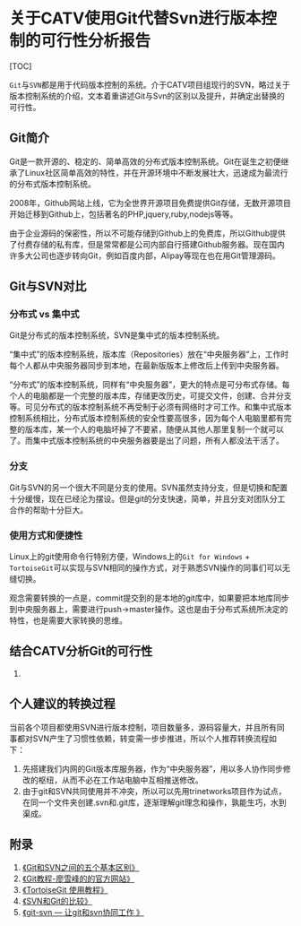 # 关于CATV使用Git代替Svn进行版本控制的可行性分析报告


[TOC]


`Git`与`SVN`都是用于代码版本控制的系统。介于CATV项目组现行的SVN，略过关于版本控制系统的介绍，文本着重讲述Git与Svn的区别以及提升，并确定出替换的可行性。

## Git简介

Git是一款开源的、稳定的、简单高效的分布式版本控制系统。Git在诞生之初便继承了Linux社区简单高效的特性，并在开源环境中不断发展壮大，迅速成为最流行的分布式版本控制系统。

2008年，Github网站上线，它为全世界开源项目免费提供Git存储，无数开源项目开始迁移到Github上，包括著名的PHP,jquery,ruby,nodejs等等。

由于企业源码的保密性，所以不可能存储到Github上的免费库，所以Github提供了付费存储的私有库，但是常常都是公司内部自行搭建Github服务器。现在国内许多大公司也逐步转向Git，例如百度内部，Alipay等现在也在用Git管理源码。

## Git与SVN对比

### 分布式 vs 集中式
Git是分布式的版本控制系统，SVN是集中式的版本控制系统。

“集中式”的版本控制系统，版本库（Repositories）放在“中央服务器”上，工作时每个人都从中央服务器同步到本地，在最新版版本上修改后上传到中央服务器。

“分布式”的版本控制系统，同样有“中央服务器”，更大的特点是可分布式存储。每个人的电脑都是一个完整的版本库，存储更改历史，可提交文件，创建、合并分支等。可见分布式的版本控制系统不再受制于必须有网络时才可工作。和集中式版本控制系统相比，分布式版本控制系统的安全性要高很多，因为每个人电脑里都有完整的版本库，某一个人的电脑坏掉了不要紧，随便从其他人那里复制一个就可以了。而集中式版本控制系统的中央服务器要是出了问题，所有人都没法干活了。

### 分支
Git与SVN的另一个很大不同是分支的使用。SVN虽然支持分支，但是切换和配置十分缓慢，现在已经沦为摆设。但是git的分支快速，简单，并且分支对团队分工合作的帮助十分巨大。

### 使用方式和便捷性

Linux上的git使用命令行特别方便，Windows上的`Git for Windows` + `TortoiseGit`可以实现与SVN相同的操作方式，对于熟悉SVN操作的同事们可以无缝切换。

观念需要转换的一点是，commit提交到的是本地的git库中，如果要把本地库同步到中央服务器上，需要进行push->master操作。这也是由于分布式系统所决定的特性，也是需要大家转换的思维。

## 结合CATV分析Git的可行性

1. 

## 个人建议的转换过程

当前各个项目都使用SVN进行版本控制，项目数量多，源码容量大，并且所有同事都对SVN产生了习惯性依赖，转变需一步步推进，所以个人推荐转换流程如下：

1. 先搭建我们内网的Git版本库服务器，作为“中央服务器”，用以多人协作同步修改的枢纽，从而不必在工作站电脑中互相推送修改。
2. 由于git和SVN共同使用并不冲突，所以可以先用trinetworks项目作为试点，在同一个文件夹创建.svn和.git库，逐渐理解git理念和操作，孰能生巧，水到渠成。


## 附录
1. [《Git和SVN之间的五个基本区别》](http://blog.jobbole.com/31444/)
2. [《Git教程-廖雪峰的的官方网站》](http://www.liaoxuefeng.com/wiki/0013739516305929606dd18361248578c67b8067c8c017b000)
3. [《TortoiseGit 使用教程》](http://blog.csdn.net/ethan_xue/article/details/7749639)
4. [《SVN和Git的比较》](http://blog.csdn.net/a117653909/article/details/8952183)
5. [《git-svn — 让git和svn协同工作 》](http://blog.chinaunix.net/uid-11639156-id-3077471.html)